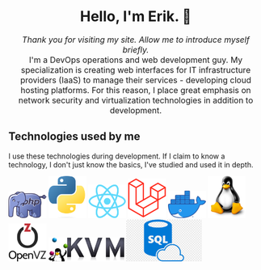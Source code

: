 <!DOCTYPE html>
<html lang="en">
<head>
    <meta charset="UTF-8">
    <meta http-equiv="X-UA-Compatible" content="IE=edge">
    <meta name="viewport" content="width=device-width, initial-scale=1.0">
    <meta name="description" content="Stütz Erik's GitHub profile - DevOps, Developer, PhP, Python, React, Linux, VMs">
    <meta name="keywords" content="DevOps, Developer, PhP, Python, React, Linux, VMs">
    <meta name="author" content="Stütz Erik">
    <meta name="robots" content="index, follow">
    <meta name="revisit-after" content="1 Week">
    <meta name="distribution" content="local">
    <meta name="rating" content="general">
    <link rel="stylesheet" href="https://cdn.jsdelivr.net/npm/bootstrap@4.0.0/dist/css/bootstrap.min.css">

</head>
<body>
    <h1 align="center">Hello, I'm Erik. 🙌</h1>
    <p align="center" style="font-size: 16px;">
       <i>Thank you for visiting my site. Allow me to introduce myself briefly.</i><br>
       I'm a DevOps operations and web development guy. My specialization is creating web interfaces for IT infrastructure providers (IaaS) to manage their services -        developing cloud hosting platforms. For this reason, I place great emphasis on network security and virtualization technologies in addition to development.
     </p>
    <h2>Technologies used by me</h2>
    <p>I use these technologies during development. If I claim to know a technology, I don't just know the basics, I've studied and used it in depth.</p>
    <p float="left">
        <img width="75" src="tech_logos/php.png" alt="PhP" title="PhP" />
        <img width="75" src="tech_logos/python.png" alt="Python" title="Python"/>
        <img width="75" src="tech_logos/react.png" alt="ReactJS" title="ReactJS"/>
        <img width="75" src="tech_logos/laravel.png" alt="Laravel" title="Laravel"/>
        <img width="75" src="tech_logos/docker.png" alt="Docker" title="Docker"/>
        <img width="75" src="tech_logos/linux.png" alt="Linux" title="Linux"/>
        <img width="75" src="tech_logos/openvz.png" alt="OpenVZ" title="OpenVZ"/>
        <img width="150" src="tech_logos/kvm.png" alt="KVM" title="KVM"/>
        <img width="150" src="tech_logos/db.png" alt="SQL" title="SQL"/>
    </p>
</body>
</html>
